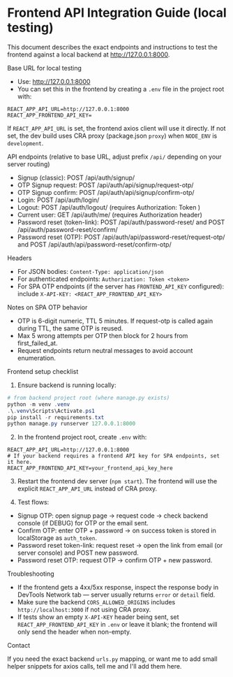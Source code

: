 # Frontend API Integration Guide (local testing)

This document describes the exact endpoints and instructions to test the frontend against a local backend at http://127.0.0.1:8000.

Base URL for local testing

- Use: http://127.0.0.1:8000
- You can set this in the frontend by creating a `.env` file in the project root with:

```
REACT_APP_API_URL=http://127.0.0.1:8000
REACT_APP_FRONTEND_API_KEY=
```

If `REACT_APP_API_URL` is set, the frontend axios client will use it directly. If not set, the dev build uses CRA proxy (package.json `proxy`) when `NODE_ENV` is `development`.

API endpoints (relative to base URL, adjust prefix `/api/` depending on your server routing)

- Signup (classic): POST /api/auth/signup/
- OTP Signup request: POST /api/auth/api/signup/request-otp/
- OTP Signup confirm: POST /api/auth/api/signup/confirm-otp/
- Login: POST /api/auth/login/
- Logout: POST /api/auth/logout/ (requires Authorization: Token <token>)
- Current user: GET /api/auth/me/ (requires Authorization header)
- Password reset (token-link): POST /api/auth/password-reset/ and POST /api/auth/password-reset/confirm/
- Password reset (OTP): POST /api/auth/api/password-reset/request-otp/ and POST /api/auth/api/password-reset/confirm-otp/

Headers

- For JSON bodies: `Content-Type: application/json`
- For authenticated endpoints: `Authorization: Token <token>`
- For SPA OTP endpoints (if the server has `FRONTEND_API_KEY` configured): include `X-API-KEY: <REACT_APP_FRONTEND_API_KEY>`

Notes on SPA OTP behavior

- OTP is 6-digit numeric, TTL 5 minutes. If request-otp is called again during TTL, the same OTP is reused.
- Max 5 wrong attempts per OTP then block for 2 hours from first_failed_at.
- Request endpoints return neutral messages to avoid account enumeration.

Frontend setup checklist

1. Ensure backend is running locally:

```powershell
# from backend project root (where manage.py exists)
python -m venv .venv
.\.venv\Scripts\Activate.ps1
pip install -r requirements.txt
python manage.py runserver 127.0.0.1:8000
```

2. In the frontend project root, create `.env` with:

```
REACT_APP_API_URL=http://127.0.0.1:8000
# If your backend requires a frontend API key for SPA endpoints, set it here.
REACT_APP_FRONTEND_API_KEY=your_frontend_api_key_here
```

3. Restart the frontend dev server (`npm start`). The frontend will use the explicit `REACT_APP_API_URL` instead of CRA proxy.

4. Test flows:
- Signup OTP: open signup page → request code → check backend console (if DEBUG) for OTP or the email sent.
- Confirm OTP: enter OTP + password → on success token is stored in localStorage as `auth_token`.
- Password reset token-link: request reset → open the link from email (or server console) and POST new password.
- Password reset OTP: request OTP → confirm OTP + new password.

Troubleshooting

- If the frontend gets a 4xx/5xx response, inspect the response body in DevTools Network tab — server usually returns `error` or `detail` field.
- Make sure the backend `CORS_ALLOWED_ORIGINS` includes `http://localhost:3000` if not using CRA proxy.
- If tests show an empty `X-API-KEY` header being sent, set `REACT_APP_FRONTEND_API_KEY` in `.env` or leave it blank; the frontend will only send the header when non-empty.

Contact

If you need the exact backend `urls.py` mapping, or want me to add small helper snippets for axios calls, tell me and I'll add them here.
